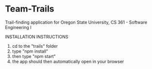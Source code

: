 # Team-Trails

Trail-finding application for Oregon State University, CS 361 - Software Engineering I

INSTALLATION INSTRUCTIONS

1. cd to the "trails" folder
2. type "npm install"
3. then type "npm start"
4. the app should then automatically open in your browser


